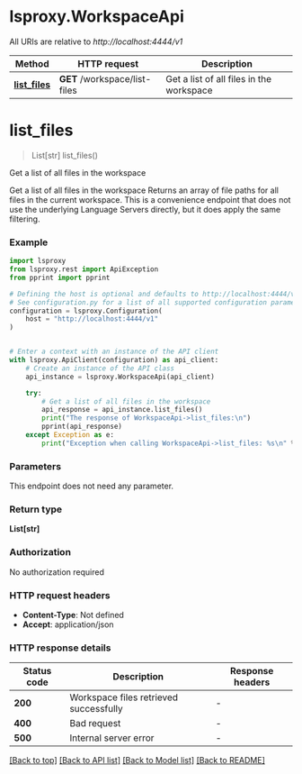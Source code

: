 # lsproxy.WorkspaceApi

All URIs are relative to *http://localhost:4444/v1*

Method | HTTP request | Description
------------- | ------------- | -------------
[**list_files**](WorkspaceApi.md#list_files) | **GET** /workspace/list-files | Get a list of all files in the workspace


# **list_files**
> List[str] list_files()

Get a list of all files in the workspace

Get a list of all files in the workspace  Returns an array of file paths for all files in the current workspace.  This is a convenience endpoint that does not use the underlying Language Servers directly, but it does apply the same filtering.

### Example


```python
import lsproxy
from lsproxy.rest import ApiException
from pprint import pprint

# Defining the host is optional and defaults to http://localhost:4444/v1
# See configuration.py for a list of all supported configuration parameters.
configuration = lsproxy.Configuration(
    host = "http://localhost:4444/v1"
)


# Enter a context with an instance of the API client
with lsproxy.ApiClient(configuration) as api_client:
    # Create an instance of the API class
    api_instance = lsproxy.WorkspaceApi(api_client)

    try:
        # Get a list of all files in the workspace
        api_response = api_instance.list_files()
        print("The response of WorkspaceApi->list_files:\n")
        pprint(api_response)
    except Exception as e:
        print("Exception when calling WorkspaceApi->list_files: %s\n" % e)
```



### Parameters

This endpoint does not need any parameter.

### Return type

**List[str]**

### Authorization

No authorization required

### HTTP request headers

 - **Content-Type**: Not defined
 - **Accept**: application/json

### HTTP response details

| Status code | Description | Response headers |
|-------------|-------------|------------------|
**200** | Workspace files retrieved successfully |  -  |
**400** | Bad request |  -  |
**500** | Internal server error |  -  |

[[Back to top]](#) [[Back to API list]](../README.md#documentation-for-api-endpoints) [[Back to Model list]](../README.md#documentation-for-models) [[Back to README]](../README.md)

